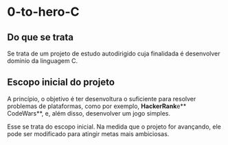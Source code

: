# 0-to-hero-C
## Do que se trata
Se trata de um projeto de estudo autodirigido cuja finalidada é desenvolver dominio da linguagem C.

## Escopo inicial do projeto
A princípio, o objetivo é ter desenvoltura o suficiente para resolver problemas de plataformas, como por exemplo, **HackerRank**e** CodeWars**, e, além disso, desenvolver um jogo simples.

Esse se trata do escopo inicial. Na medida que o projeto for avançando, ele pode ser modificado para atingir metas mais ambiciosas.


